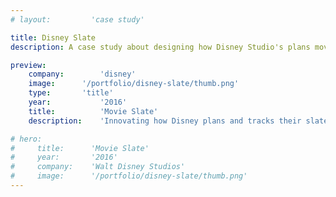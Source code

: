 ```yaml
---
# layout:         'case study'

title: Disney Slate
description: A case study about designing how Disney Studio's plans movie releases.

preview:
    company:        'disney'
    image:      '/portfolio/disney-slate/thumb.png'
    type:       'title'
    year:           '2016'
    title:          'Movie Slate'
    description:    'Innovating how Disney plans and tracks their slate of upcoming movies.'

# hero:
#     title:      'Movie Slate'
#     year:       '2016'
#     company:    'Walt Disney Studios'
#     image:      '/portfolio/disney-slate/thumb.png'
---
```

<script setup>
    import Page from './disney-slate.vue'
</script>
<Page></Page>
<!-- ## Challenge
Planning movie releases is a highly guarded secret and is critical to success of the studio. If the wrong release date is chosen it can cost millions of dollars at the box office. At the scale of Disney, that can mean one hundred million dollars on opening weekend and hundreds of millions more over the long-tail of the movie. Disney Studios decided to innovate their tools and processes to ensure they made the best planning decisions for their releases over the forseeable future.

## Process
I worked closely with studio executives and product team to lead my design team to dive deep into the needs, the process, the expections, and the technology needed to plan the release and production of mulitple movies simultaneously.

## Outcome
We launched a new tool that studio executives use to plan the release of movies and track their production. This replaced the legacy movie slate that had been used for decades.

## Role
I owned the experience design, leading a small team of senior designers. -->
